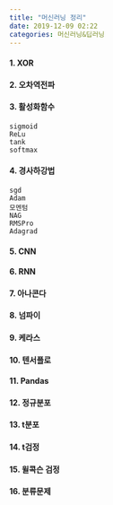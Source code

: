 ```yaml
---
title: "머신러닝 정리"
date: 2019-12-09 02:22
categories: 머신러닝&딥러닝
---
```


#### 1.	XOR
#### 2.	오차역전파

#### 3.	활성화함수
```
sigmoid
ReLu
tank
softmax
```
#### 4.	경사하강법
````
sgd
Adam
모멘텀
NAG
RMSPro
Adagrad
````
#### 5.	CNN
#### 6.	RNN
#### 7.	아나콘다
#### 8.	넘파이
#### 9.	케라스
#### 10.	텐서플로
#### 11.	Pandas
#### 12.	정규분포
#### 13.	t분포
#### 14.	t검정
#### 15.	윌콕슨 검정
#### 16.	분류문제
